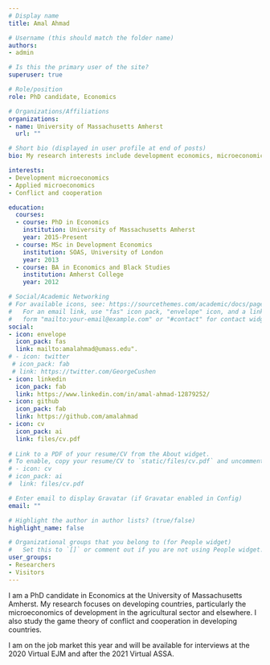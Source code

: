 ```yaml
---
# Display name
title: Amal Ahmad

# Username (this should match the folder name)
authors:
- admin

# Is this the primary user of the site?
superuser: true

# Role/position
role: PhD candidate, Economics

# Organizations/Affiliations
organizations:
- name: University of Massachusetts Amherst 
  url: ""

# Short bio (displayed in user profile at end of posts)
bio: My research interests include development economics, microeconomics, and conflict studies.

interests:
- Development microeconomics
- Applied microeconomics
- Conflict and cooperation

education:
  courses:
  - course: PhD in Economics
    institution: University of Massachusetts Amherst
    year: 2015-Present
  - course: MSc in Development Economics
    institution: SOAS, University of London
    year: 2013
  - course: BA in Economics and Black Studies
    institution: Amherst College
    year: 2012

# Social/Academic Networking
# For available icons, see: https://sourcethemes.com/academic/docs/page-builder/#icons
#   For an email link, use "fas" icon pack, "envelope" icon, and a link in the
#   form "mailto:your-email@example.com" or "#contact" for contact widget.
social:
- icon: envelope
  icon_pack: fas
  link: mailto:amalahmad@umass.edu".
# - icon: twitter
 # icon_pack: fab
 # link: https://twitter.com/GeorgeCushen
- icon: linkedin
  icon_pack: fab
  link: https://www.linkedin.com/in/amal-ahmad-12879252/
- icon: github
  icon_pack: fab
  link: https://github.com/amalahmad
- icon: cv
  icon_pack: ai
  link: files/cv.pdf
  
# Link to a PDF of your resume/CV from the About widget.
# To enable, copy your resume/CV to `static/files/cv.pdf` and uncomment the lines below.
# - icon: cv
# icon_pack: ai
#  link: files/cv.pdf

# Enter email to display Gravatar (if Gravatar enabled in Config)
email: ""

# Highlight the author in author lists? (true/false)
highlight_name: false

# Organizational groups that you belong to (for People widget)
#   Set this to `[]` or comment out if you are not using People widget.
user_groups:
- Researchers
- Visitors
---
```


I am a PhD candidate in Economics at the University of Massachusetts Amherst. My research focuses on developing countries, particularly the microeconomics of development in the agricultural sector and elsewhere. I also study the game theory of conflict and cooperation in developing countries. 

I am on the job market this year and will be available for interviews at the 2020 Virtual EJM and after the 2021 Virtual ASSA.
